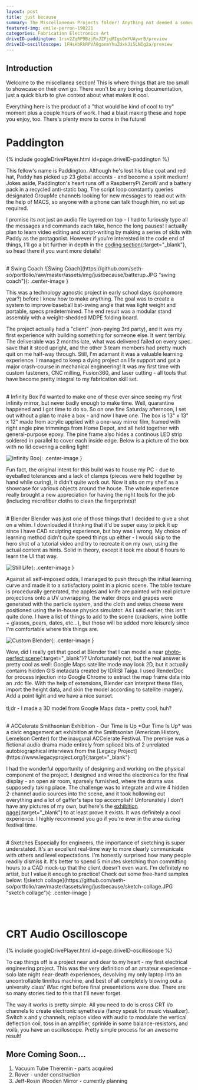 ```yaml
---
layout: post
title: just because
summary: The Miscellaneous Projects folder! Anything not deemed a somewhat major project or code falls in to this category.
featured-img: emile-perron-190221
categories: Fabrication Electronics Art
driveID-paddington: 1rsv2ZqRP9BzjRxJZFjqMIgs0mYUAywrB/preview
driveID-oscilloscope: 1FHsHbRkRPVA9ganmYhuZUxkJi5LNIg2a/preview
---
```

## Introduction
Welcome to the miscellanea section! This is where things that are too small to showcase on their own go. There won't be any boring documentation, just a quick blurb to give context about what makes it cool.

Everything here is the product of a "that would be kind of cool to try" moment plus a couple hours of work. I had a blast making these and hope you enjoy, too. There's plenty more to come in the future!


# Paddington
{% include googleDrivePlayer.html id=page.driveID-paddington %} <br />

This fellow's name is Paddington. Although he's lost his blue coat and red hat, Paddy has picked up 23 global accents - and become a spirit medium! Jokes aside, Paddington's heart runs off a RaspberryPi ZeroW and a battery pack in a recycled anti-static bag. The script loop constantly queries designated GroupMe channels looking for new messages to read out with the help of MACS, so anyone with a phone can talk though him, no set up required.

I promise its not just an audio file layered on top - I had to furiously type all the messages and commands each take, hence the long pauses! I actually plan to learn video editing and script-writing by making a series of skits with Paddy as the protagonist. However if you're interested in the code end of things, I'll go a bit further in depth in the [coding section](https://seth-so.github.io/portfolio/coding/){:target="_blank"}, so head there if you want more details!


<br />
# Swing Coach
![Swing Coach](https://github.com/seth-so/portfolio/raw/master/assets/img/justbecause/batterup.JPG "swing coach"){: .center-image }

This was a technology agnostic project in early school days (sophomore year?) before I knew how to make anything. The goal was to create a system to improve baseball bat-swing angle that was light weight and portable, specs predetermined. The end result was a modular stand assembly with a weight-shedded MDPE folding board.

The project actually had a "client" (non-paying 3rd party), and it was my first experience with building something for someone else. It went terribly. The deliverable was 2 months late, what was delivered failed on every spec. save that it stood upright, and the other 3 team members had pretty much quit on me half-way through. Still, I'm adamant it was a valuable learning experience. I managed to keep a dying project on life support and got a major crash-course in mechanical engineering! It was my first time with custom fasteners, CNC milling, Fusion360, and laser cutting - all tools that have become pretty integral to my fabrication skill set.


<br />
# Infinity Box
I'd wanted to make one of these ever since seeing my first infinity mirror, but never badly enough to make time. Well, quarantine happened and I got time to do so. So on one fine Saturday afternoon, I set out without a plan to make a box - and now I have one. The box is 13" x 13" x 12" made from acrylic applied with a one-way mirror film, framed with right angle pine trimmings from Home Depot, and all held together with general-purpose epoxy. The pine frame also hides a continous LED strip soldered in parallel to cover each inside edge. Below is a picture of the box with no lid covering a ceiling light!

![Infinity Box](https://github.com/seth-so/portfolio/raw/master/assets/img/justbecause/infinitybox.jpg "infinity box"){: .center-image }

Fun fact, the original intent for this build was to house my PC - due to eyeballed tolerances and a lack of clamps (pieces were held together by hand while curing), it didn't quite work out.  Now it sits on my shelf as a showcase for various objects around the house. The whole experience really brought a new appreciation for having the right tools for the job (including microfiber cloths to clean the fingerprints)!


<br />
# Blender
Blender was just one of those things that I decided to give a shot on a whim. I downloaded it thinking that it'd be super easy to pick it up since I have CAD sculpting experience, but boy was I wrong. My choice of learning method didn't quite speed things up either - I would skip to the hero shot of a tutorial video and try to recreate it on my own, using the actual content as hints. Solid in theory, except it took me about 6 hours to learn the UI that way.

![Still Life](https://github.com/seth-so/portfolio/raw/master/assets/img/justbecause/blender-stilllife.PNG "still life"){: .center-image }

Against all self-imposed odds, I managed to push through the initial learning curve and made it to a satisfactory point in a picnic scene. The table texture is procedurally generated, the apples and knife are painted with real picture projections onto a UV unwrapping, the water drops and grapes were generated with the particle system, and the cloth and swiss cheese were positioned using the in-house physics simulator. As I said earlier, this isn't quite done. I have a list of things to add to the scene (crackers, wine bottle + glasses, pears, dates, etc...), but those will be added more leisurely since I'm comfortable where this things are.

![Custom Blender](https://github.com/seth-so/portfolio/raw/master/assets/img/justbecause/blender-cathy.JPG "Cathedral of Learning"){: .center-image } <br />

Wow, did I really get that good at Blender that I can model a near [photo-perfect scene](https://github.com/seth-so/portfolio/raw/master/assets/img/justbecause/blender-cathy-compare.JPG){:target="_blank"}? Unfortunately not, but the real answer is pretty cool as well: Google Maps satellite mode may look 2D, but it actually contains hidden GIS metadata created by IDRISI Taiga. I used RenderDoc for process injection into Google Chrome to extract the map frame data into an .rdc file. With the help of extensions, Blender can interpret these files, import the height data, and skin the model according to satellite imagery. Add a point light and we have a nice sunset. <br /><br />
tl;dr - I made a 3D model from  Google Maps data - pretty cool, huh?

<br />
# ACCelerate Smithsonian Exhibition - Our Time is Up
*Our Time Is Up* was a civic engagement art exhibition at the Smithsonian (American History, Lemelson Center) for the inaugural ACCelerate Festival. The premise was a fictional audio drama made entirely from spliced bits of 2 unrelated autobiographical interviews from the [Legacy Project](https://www.legacyproject.org/){:target="_blank"}

I had the wonderful opportunity of designing and working on the physical component of the project. I designed and wired the electronics for the final display - an open air room, sparsely furnished, where the drama was supposedly taking place. The challenge was to integrate and wire 4 hidden 2-channel audio sources into the scene, and it took hollowing out everything and a lot of gaffer's tape top accomplish! Unforunately I don't have any pictures of my own, but here's the [exhibition page](http://acceleratefestival.com/acc_project/our-time-is-up/){:target="_blank"} to at least prove it exists. It was definitely a cool experience. I highly recommend you go if you're ever in the area during festival time.


<br />
# Sketches
Especially for engineers, the importance of sketching is super understated. It's an excellent real-time way to more clearly communicate with others and level expectations. I'm honestly surprised how many people readily dismiss it. It's better to spend 5 minutes sketching than committing hours to a CAD mock-up that the client doesn't even want. I'm definitely no artist, but I value it enough to practice! Check out some free-hand samples below:
![sketch collage](https://github.com/seth-so/portfolio/raw/master/assets/img/justbecause/sketch-collage.JPG "sketch collage"){: .center-image }


<br /><br />
# CRT Audio Oscilloscope
{% include googleDrivePlayer.html id=page.driveID-oscilloscope %} <br />

To cap things off is a project near and dear to my heart - my first electrical engineering project. This was the very definition of an amateur experience - solo late night near-death experiences, devolving my only laptop into an uncontrollable tinnitus machine, and best of all completely blowing out a university class' iMac right before final presentations were due. There are so many stories tied to this that I'll never forget.

The way it works is pretty simple. All you need to do is cross CRT i/o channels to create electronic synethesia (fancy speak for music visualizer). Switch x and y channels, replace video with audio to modulate the vertical deflection coil, toss in an amplifier, sprinkle in some balance-resistors, and voilà, you have an oscilloscope. Pretty simple process for an awesome result!

## More Coming Soon...
1. Vacuum Tube Theremin - parts acquired
2. Rover - under construction
3. Jeff-Rosin Wooden Mirror - currently planning
